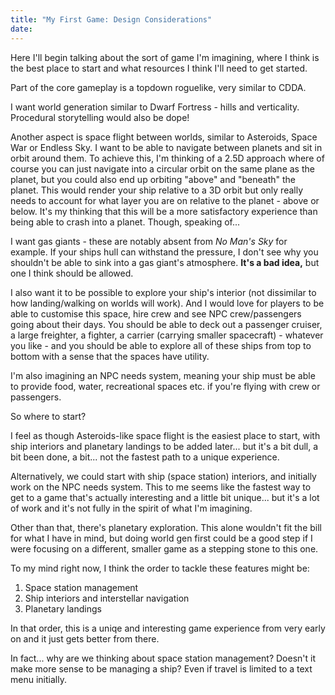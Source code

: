 ```yaml
---
title: "My First Game: Design Considerations"
date:
---
```


Here I'll begin talking about the sort of game I'm imagining, where I think is the best place to start and what resources I think I'll need to get started.

Part of the core gameplay is a topdown roguelike, very similar to CDDA.

I want world generation similar to Dwarf Fortress - hills and verticality. Procedural storytelling would also be dope!

Another aspect is space flight between worlds, similar to Asteroids, Space War or Endless Sky. I want to be able to navigate between planets and sit in orbit around them. To achieve this, I'm thinking of a 2.5D approach where of course you can just navigate into a circular orbit on the same plane as the planet, but you could also end up orbiting "above" and "beneath" the planet. This would render your ship relative to a 3D orbit but only really needs to account for what layer you are on relative to the planet - above or below. It's my thinking that this will be a more satisfactory experience than being able to crash into a planet. Though, speaking of...

I want gas giants - these are notably absent from _No Man's Sky_ for example. If your ships hull can withstand the pressure, I don't see why you shouldn't be able to sink into a gas giant's atmosphere. **It's a bad idea,** but one I think should be allowed.

I also want it to be possible to explore your ship's interior (not dissimilar to how landing/walking on worlds will work). And I would love for players to be able to customise this space, hire crew and see NPC crew/passengers going about their days. You should be able to deck out a passenger cruiser, a large freighter, a fighter, a carrier (carrying smaller spacecraft) - whatever you like - and you should be able to explore all of these ships from top to bottom with a sense that the spaces have utility.

I'm also imagining an NPC needs system, meaning your ship must be able to provide food, water, recreational spaces etc. if you're flying with crew or passengers.

So where to start?

I feel as though Asteroids-like space flight is the easiest place to start, with ship interiors and planetary landings to be added later... but it's a bit dull, a bit been done, a bit... not the fastest path to a unique experience.

Alternatively, we could start with ship (space station) interiors, and initially work on the NPC needs system. This to me seems like the fastest way to get to a game that's actually interesting and a little bit unique... but it's a lot of work and it's not fully in the spirit of what I'm imagining.

Other than that, there's planetary exploration. This alone wouldn't fit the bill for what I have in mind, but doing world gen first could be a good step if I were focusing on a different, smaller game as a stepping stone to this one.

To my mind right now, I think the order to tackle these features might be:

1. Space station management
2. Ship interiors and interstellar navigation
3. Planetary landings

In that order, this is a uniqe and interesting game experience from very early on and it just gets better from there.

In fact... why are we thinking about space station management? Doesn't it make more sense to be managing a ship? Even if travel is limited to a text menu initially.
